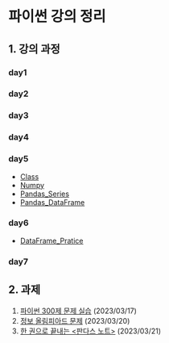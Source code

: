 # 파이썬 강의 정리

 ## 1. 강의 과정

### day1

### day2
### day3
### day4
### day5
* [Class](Class.ipynb)
* [Numpy](Numpy.ipynb)
* [Pandas_Series](Pandas_Series.ipynb)
* [Pandas_DataFrame](Pandas_DataFrame.ipynb)

### day6
* [DataFrame_Pratice](DataFrame_Pratice.ipynb)
### day7


## 2. 과제
1. [파이썬 300제 문제 실습](20230317_과제.ipynb) (2023/03/17)
2. [정보 올림피아드 문제](20230320_과제.ipynb) (2023/03/20)
3. [한 권으로 끝내는 <판다스 노트>](20230321_과제.ipynb) (2023/03/21)
